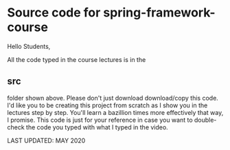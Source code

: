 # Source code for spring-framework-course

Hello Students,

All the code typed in the course lectures is in the <h2>**src**</h2> folder shown above. Please don't just download download/copy this code. I'd like you to be creating this project from scratch as I show you in the lectures step by step. You'll learn a bazillion times more effectively that way, I promise. This code is just for your reference in case you want to double-check the code you typed with what I typed in the video. 


LAST UPDATED: MAY 2020
